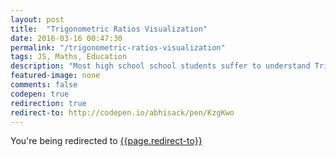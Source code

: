 ```yaml
---
layout: post
title:  "Trigonometric Ratios Visualization"
date: 2016-03-16 00:47:30
permalink: "/trigonometric-ratios-visualization"
tags: JS, Maths, Education
description: "Most high school school students suffer to understand Trigonometric Ratios properly. This demo aims to solve this problem."
featured-image: none
comments: false
codepen: true
redirection: true
redirect-to: http://codepen.io/abhisack/pen/KzgKwo
---
```


You're being redirected to [{{page.redirect-to}}]({{page.redirect-to}})

